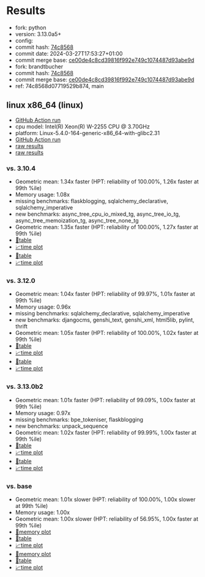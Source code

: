 # Results

- fork: python
- version: 3.13.0a5+
- config: 
- commit hash: [74c8568](https://github.com/python/cpython/commit/74c8568)
- commit date: 2024-03-27T17:53:27+01:00
- commit merge base: [ce00de4c8cd39816f992e749c1074487d93abe9d](https://github.com/python/cpython/commit/ce00de4c8cd39816f992e749c1074487d93abe9d)
- fork: brandtbucher
- commit hash: [74c8568](https://github.com/brandtbucher/cpython/commit/74c8568)
- commit merge base: [ce00de4c8cd39816f992e749c1074487d93abe9d](https://github.com/brandtbucher/cpython/commit/ce00de4c8cd39816f992e749c1074487d93abe9d)
- ref: 74c8568d07719529b874, main

## linux x86_64 (linux)

- [GitHub Action run](https://github.com/faster-cpython/benchmarking/actions/runs/8456363740)
- cpu model: Intel(R) Xeon(R) W-2255 CPU @ 3.70GHz
- platform: Linux-5.4.0-164-generic-x86_64-with-glibc2.31
- [GitHub Action run](https://github.com/faster-cpython/benchmarking/actions/runs/8456354958)
- [raw results](bm-20240327-linux-x86_64-brandtbucher-main-3.13.0a5%2B-74c8568.json)
- [raw results](bm-20240327-linux-x86_64-python-74c8568d07719529b874-3.13.0a5%2B-74c8568.json)

### vs. 3.10.4

- Geometric mean: 1.34x faster (HPT: reliability of 100.00%, 1.26x faster at 99th %ile)
- Memory usage: 1.08x
- missing benchmarks: flaskblogging, sqlalchemy_declarative, sqlalchemy_imperative
- new benchmarks: async_tree_cpu_io_mixed_tg, async_tree_io_tg, async_tree_memoization_tg, async_tree_none_tg
- Geometric mean: 1.35x faster (HPT: reliability of 100.00%, 1.27x faster at 99th %ile)
- [📄table](bm-20240327-linux-x86_64-brandtbucher-main-3.13.0a5%2B-74c8568-vs-3.10.4.md)
- [📈time plot](bm-20240327-linux-x86_64-brandtbucher-main-3.13.0a5%2B-74c8568-vs-3.10.4.svg)
- [📄table](bm-20240327-linux-x86_64-python-74c8568d07719529b874-3.13.0a5%2B-74c8568-vs-3.10.4.md)
- [📈time plot](bm-20240327-linux-x86_64-python-74c8568d07719529b874-3.13.0a5%2B-74c8568-vs-3.10.4.svg)

### vs. 3.12.0

- Geometric mean: 1.04x faster (HPT: reliability of 99.97%, 1.01x faster at 99th %ile)
- Memory usage: 0.96x
- missing benchmarks: sqlalchemy_declarative, sqlalchemy_imperative
- new benchmarks: djangocms, genshi_text, genshi_xml, html5lib, pylint, thrift
- Geometric mean: 1.05x faster (HPT: reliability of 100.00%, 1.02x faster at 99th %ile)
- [📄table](bm-20240327-linux-x86_64-brandtbucher-main-3.13.0a5%2B-74c8568-vs-3.12.0.md)
- [📈time plot](bm-20240327-linux-x86_64-brandtbucher-main-3.13.0a5%2B-74c8568-vs-3.12.0.svg)
- [📄table](bm-20240327-linux-x86_64-python-74c8568d07719529b874-3.13.0a5%2B-74c8568-vs-3.12.0.md)
- [📈time plot](bm-20240327-linux-x86_64-python-74c8568d07719529b874-3.13.0a5%2B-74c8568-vs-3.12.0.svg)

### vs. 3.13.0b2

- Geometric mean: 1.01x faster (HPT: reliability of 99.09%, 1.00x faster at 99th %ile)
- Memory usage: 0.97x
- missing benchmarks: bpe_tokeniser, flaskblogging
- new benchmarks: unpack_sequence
- Geometric mean: 1.02x faster (HPT: reliability of 99.99%, 1.00x faster at 99th %ile)
- [📄table](bm-20240327-linux-x86_64-brandtbucher-main-3.13.0a5%2B-74c8568-vs-3.13.0b2.md)
- [📈time plot](bm-20240327-linux-x86_64-brandtbucher-main-3.13.0a5%2B-74c8568-vs-3.13.0b2.svg)
- [📄table](bm-20240327-linux-x86_64-python-74c8568d07719529b874-3.13.0a5%2B-74c8568-vs-3.13.0b2.md)
- [📈time plot](bm-20240327-linux-x86_64-python-74c8568d07719529b874-3.13.0a5%2B-74c8568-vs-3.13.0b2.svg)

### vs. base

- Geometric mean: 1.01x slower (HPT: reliability of 100.00%, 1.00x slower at 99th %ile)
- Memory usage: 1.00x
- Geometric mean: 1.00x slower (HPT: reliability of 56.95%, 1.00x faster at 99th %ile)
- [🧠memory plot](bm-20240327-linux-x86_64-brandtbucher-main-3.13.0a5%2B-74c8568-vs-base-mem.svg)
- [📄table](bm-20240327-linux-x86_64-brandtbucher-main-3.13.0a5%2B-74c8568-vs-base.md)
- [📈time plot](bm-20240327-linux-x86_64-brandtbucher-main-3.13.0a5%2B-74c8568-vs-base.svg)
- [🧠memory plot](bm-20240327-linux-x86_64-python-74c8568d07719529b874-3.13.0a5%2B-74c8568-vs-base-mem.svg)
- [📄table](bm-20240327-linux-x86_64-python-74c8568d07719529b874-3.13.0a5%2B-74c8568-vs-base.md)
- [📈time plot](bm-20240327-linux-x86_64-python-74c8568d07719529b874-3.13.0a5%2B-74c8568-vs-base.svg)


